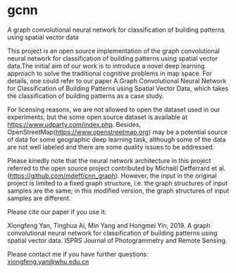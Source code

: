 # gcnn
A graph convolutional neural network for classification of building patterns using spatial vector data

This project is an open source implementation of the graph convolutional neural network for classification of building patterns using spatial vector data.The initial aim of our work is to introduce a novel deep learning approach to solve the traditional cognitive problems in map space. For details, one could refer to our paper A Graph Convolutional Neural Network for Classification of Building Patterns using Spatial Vector Data, which takes the classification of building patterns as a case study.

For licensing reasons, we are not allowed to open the dataset used in our experiments, but the some open source dataset is available at https://www.udparty.com/index.php. Besides, OpenStreetMap(https://www.openstreetmap.org) may be a potential source of data for some geographic deep learning task, although some of the data are not well labeled and there are some quality issues to be addressed.

Please kinedly note that the neural network architecture in this project referred to the open source project contributed by Michaël Defferrard et al. (https://github.com/mdeff/cnn_graph). However, the input in the original project is limited to a fixed graph structure, i.e. the graph structures of input samples are the same; in this modified version, the graph structures of input samples are different.

Please cite our paper if you use it:

Xiongfeng Yan, Tinghua Ai, Min Yang and Hongmei Yin, 2019. A graph convolutional neural network for classification of building patterns using spatial vector data. ISPRS Journal of Photogrammetry and Remote Sensing.

Please contact me if you have further questions:
xiongfeng.yan@whu.edu.cn
